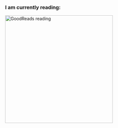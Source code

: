 <h3 align="left">I am currently reading:</h3>
<a href="https://www.goodreads.com/user/show/6345224-lindsey"><img src="https://goodreads-readme.vercel.app/api/book?id=6345224" alt="GoodReads reading" width="350" /></a>
